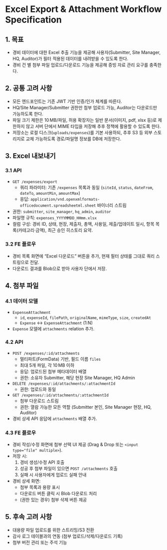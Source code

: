 # Excel Export & Attachment Workflow Specification

## 1. 목표
- 경비 데이터에 대한 Excel 추출 기능을 제공해 사용자(Submitter, Site Manager, HQ, Auditor)가 필터 적용된 데이터를 내려받을 수 있도록 한다.
- 경비 건 별 첨부 파일 업로드/다운로드 기능을 제공해 증빙 자료 관리 요구를 충족한다.

## 2. 공통 고려 사항
- 모든 엔드포인트는 기존 JWT 기반 인증/인가 체계를 따른다.
- HQ/Site Manager/Submitter 권한만 첨부 업로드 가능, Auditor는 다운로드만 가능하도록 한다.
- 파일 크기 제한은 10 MB/파일, 허용 확장자는 일반 문서(이미지, pdf, xlsx 등)로 제한하지 않고 서버 단에서 MIME 타입을 저장해 추후 정책에 활용할 수 있도록 한다.
- 저장소는 로컬 디스크(`uploads/expenses`)를 기본 사용하되, 추후 S3 등 외부 스토리지로 교체 가능하도록 경로/파일명 정보를 DB에 저장한다.

## 3. Excel 내보내기
### 3.1 API
- `GET /expenses/export`
  - 쿼리 파라미터: 기존 `/expenses` 목록과 동일 (`siteId`, `status`, `dateFrom`, `dateTo`, `amountMin`, `amountMax`)
  - 응답: `application/vnd.openxmlformats-officedocument.spreadsheetml.sheet` 바이너리 스트림
- 권한: `submitter`, `site_manager`, `hq_admin`, `auditor`
- 파일명 규칙: `expenses_YYYYMMDD_HHmm.xlsx`
- 컬럼 구성: 경비 ID, 상태, 현장, 제출자, 총액, 사용일, 제출/업데이트 일시, 항목 목록(카테고리·금액), 최근 승인 히스토리 요약.

### 3.2 FE 플로우
- 경비 목록 화면에 “Excel 다운로드” 버튼을 추가, 현재 필터 상태를 그대로 쿼리 스트링으로 전달.
- 다운로드 결과를 Blob으로 받아 사용자 단에서 저장.

## 4. 첨부 파일
### 4.1 데이터 모델
- `ExpenseAttachment`
  - `id`, `expenseId`, `filePath`, `originalName`, `mimeType`, `size`, `createdAt`
  - `Expense` ↔ `ExpenseAttachment` (1:N)
- `Expense` 모델에 `attachments` relation 추가.

### 4.2 API
- `POST /expenses/:id/attachments`
  - 멀티파트(FormData) 기반, 필드 이름 `files`
  - 최대 5개 파일, 각 10 MB 이하
  - 응답: 업로드된 첨부 메타데이터 배열
  - 권한: 소유자 Submitter, 해당 현장 Site Manager, HQ Admin
- `DELETE /expenses/:id/attachments/:attachmentId`
  - 권한: 업로드와 동일
- `GET /expenses/:id/attachments/:attachmentId`
  - 첨부 다운로드 스트림
  - 권한: 열람 가능한 모든 역할 (Submitter 본인, Site Manager 현장, HQ, Auditor)
- 경비 상세 API 응답에 `attachments` 배열 추가.

### 4.3 FE 플로우
- 경비 작성/수정 화면에 첨부 선택 UI 제공 (Drag & Drop 또는 `<input type="file" multiple>`).
- 저장 시:
  1. 경비 생성/수정 API 호출
  2. 성공 후 첨부 파일이 있으면 `POST /attachments` 호출
  3. 실패 시 사용자에게 업로드 실패 안내
- 경비 상세 화면:
  - 첨부 목록과 용량 표시
  - 다운로드 버튼 클릭 시 Blob 다운로드 처리
  - (권한 있는 경우) 첨부 삭제 버튼 제공

## 5. 후속 고려 사항
- 대용량 파일 업로드를 위한 스트리밍/S3 전환
- 감사 로그 테이블과의 연동 (첨부 업로드/삭제/다운로드 기록)
- 첨부 버전 관리 또는 주석 기능
